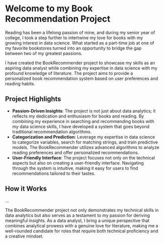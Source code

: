 # Welcome to my Book Recommendation Project

Reading has been a lifelong passion of mine, and during my senior year of college, I took a step further to intertwine my love for books with my growing interest in data science. 
What started as a part-time job at one of my favorite bookstores turned into an opportunity to bridge the gap between two of my greatest passions.

I have created the BookRecommender project to showcase my skills as an aspiring data analyst while combining my expertise in data science with my profound knowledge of literature. 
The project aims to provide a personalized book recommendation system based on user preferences and reading habits.

## Project Highlights

- **Passion-Driven Insights**: The project is not just about data analytics; it reflects my dedication and enthusiasm for books and reading. By combining my experience in searching and recommending books with my data science skills, I have developed a system that goes beyond traditional recommendation algorithms.
- **Categorization and Prediction**: Leverage my expertise in data science to categorize variables, search for matching strings, and train predictive models. The BookRecommender utilizes advanced algorithms to analyze reading preferences and offer personalized recommendations.
- **User-Friendly Interface**: The project focuses not only on the technical aspects but also on creating a user-friendly interface. Navigating through the system is intuitive, making it easy for users to find recommendations tailored to their tastes.

## How it Works

...

The BookRecommender project not only demonstrates my technical skills in data analytics but also serves as a testament to my passion for deriving meaningful insights. 
As a data analyst, I bring a unique perspective that combines analytical prowess with a genuine love for literature, making me a well-rounded candidate for roles that require both technical proficiency and a creative mindset.
